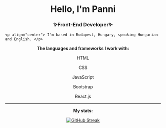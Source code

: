 <h1 align="center">Hello, I'm Panni</h1>
<h3 align="center">✨Front-End Developer✨</h3>

    <p align="center"> I'm based in Budapest, Hungary, speaking Hungarian and English. </p>
  
   <p align="center"><b>The languages and frameworks I work with:</b></p>
  
   <div align="center">
 
   HTML
 
   CSS
 
   JavaScript
 
   Bootstrap
 
   React.js
    </div>
  
  
   <hr>
  

  <p align="center"><b>My stats:</b></p>




  <div align="center">
    
    
   [![GitHub Streak](https://streak-stats.demolab.com?user=Viserya11&theme=onedark_duo&border_radius=1.9)](https://git.io/streak-stats) 
    
    
   </div>
    
